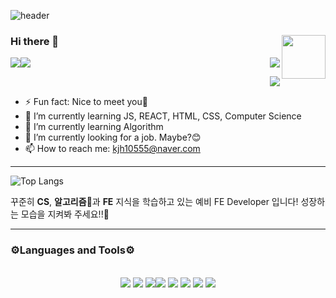 ![header](https://capsule-render.vercel.app/api?type=waving&fontColor=black&color=auto&height=300&section=header&text=SteadyBoy's%20GitHub&fontSize=70&animation=twinkling&fontAlignY=40)
<div>

### Hi there 👋<img align="right" width="70" src="https://media.giphy.com/media/fSvqyvXn1M3btN8sDh/giphy.gif" />
<a href="https://github.com/Dev-steadyBoy"><img src="https://hits.seeyoufarm.com/api/count/incr/badge.svg?url=https%3A%2F%2Fgithub.com%2FDev-steadyBoy&count_bg=%23555555&title_bg=%23555555&icon=github.svg&icon_color=%23E7E7E7&title=Github&edge_flat=false"/></a><a href="https://blog.naver.com/dev_drp"><img src="https://img.shields.io/badge/네이버블로그-03C75A?style=flat-square&logo=naver&logoColor=white"/>
</a>
<img align="right" src="https://img.shields.io/badge/FE devloper-black?style=flat-square&logo=dev.to&logoColor=white"/>

<img align='right' src="http://mazassumnida.wtf/api/v2/generate_badge?boj=kjh10555">
<br>

- ⚡ Fun fact: Nice to meet you🥰
- 🌱 I’m currently learning JS, REACT, HTML, CSS, Computer Science
- 🌱 I’m currently learning Algorithm
- 🔭 I’m currently looking for a job. Maybe?😊
- 📫 How to reach me: kjh10555@naver.com
</div>

---

![Top Langs](https://github-readme-stats.vercel.app/api/top-langs/?username=Dev-steadyBoy&layout=compact)

꾸준히 **CS**, **알고리즘**📖과 **FE** 지식을 학습하고 있는 예비 FE Developer 입니다!  성장하는 모습을 지켜봐 주세요!!🌱
<br>

--- 

### ⚙️Languages and Tools⚙️
<br>
<div align="center">
<img src="https://img.shields.io/badge/HTML-E34F26?style=flat-square&logo=HTML5&logoColor=white"/>
<img src="https://img.shields.io/badge/CSS3-1572B6?style=flat-square&logo=CSS3&logoColor=white"/>
<img src="https://img.shields.io/badge/JavaScript-F7DF1E?style=flat-square&logo=JavaScript&logoColor=white"/><img src="https://img.shields.io/badge/React-61DAFB?style=flat-square&logo=React&logoColor=black"/>
<img src="https://img.shields.io/badge/Github-181717?style=flat-square&logo=Github&logoColor=white"/> 
<img  src="https://img.shields.io/badge/Git-F05032?style=flat-square&logo=Git&logoColor=black"/>
<img src="https://img.shields.io/badge/Nblog-03C75A?style=flat-square&logo=Naver&logoColor=white"/>
<img src="https://img.shields.io/badge/Visual Studio Code-007ACC?style=flat-square&logo=Visual Studio Code&logoColor=white"/>
</div> 
